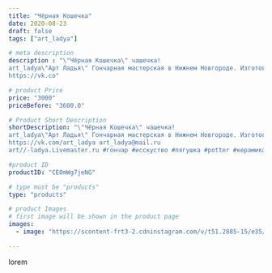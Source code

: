 ```yaml
---
title: "Чёрная Кошечка"
date: 2020-08-23
draft: false
tags: ["art_ladya"]

# meta description
description : "\"Чёрная Кошечка\" чашечка! 
art_ladya\"Арт Ладья\" Гончарная мастерская в Нижнем Новгороде. Изготовление керамики и мастер//-классы по обучению. 
https://vk.co"

# product Price
price: "3000"
priceBefore: "3600.0"

# Product Short Description
shortDescription: "\"Чёрная Кошечка\" чашечка! 
art_ladya\"Арт Ладья\" Гончарная мастерская в Нижнем Новгороде. Изготовление керамики и мастер//-классы по обучению. 
https://vk.com/art_ladya art_ladya@mail.ru 
art//-ladya.Livemaster.ru #гончар #исскуство #лягушка #potter #керамикадляинтерьера #керамикаручнаяработа #гончарнаямастерская #лягушка #handmade #посудаизглины #керамика #гончарнаяпосуда #эксклюзивнаякерамика #dishes #decor #ceramicar #mug #claygoods #cat #earthenware #ceramic #design #кружка #чашечки #restaurant #ceramicart #кошка #clay #blackcat #авторскаякерамика #tankard"

#product ID
productID: "CEOmWg7jeNG"

# type must be "products"
type: "products"

# product Images
# first image will be shown in the product page
images:
  - image: "https://scontent-frt3-2.cdninstagram.com/v/t51.2885-15/e35/117880111_328710691603755_8784574480461048755_n.jpg?_nc_ht=scontent-frt3-2.cdninstagram.com&_nc_cat=103&_nc_ohc=X0zhB-gDUW8AX_ZTnl_&edm=APU89FABAAAA&ccb=7-4&oh=c4133e1752cac5f7f5705384cf6b692e&oe=612ABD3F&_nc_sid=86f79a&ig_cache_key=MjM4MjAwOTkyNTg4MDM3NDA4Ng%3D%3D.2-ccb7-4"

---
```

lorem
